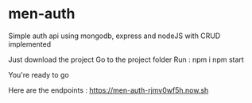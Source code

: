 # men-auth
Simple auth api using mongodb, express and nodeJS with CRUD implemented

Just download the project
Go to the project folder
Run : 
  npm i
  npm start

You're ready to go


Here are the endpoints : https://men-auth-rjmv0wf5h.now.sh
